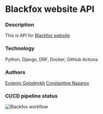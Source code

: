 # Blackfox website API

### Description
This is API for [Blackfox website](https://fayustovna.github.io/blackfox-nutrition-app/)

### Technology
Python, Django, DRF, Docker, GitHub Actions

### Authors
[Evgeniy Golodnykh](https://github.com/Evgeniy-Golodnykh)
[Constantine Nazarov](https://github.com/K1N88)

### CI/CD pipeline status
![Blackfox workflow](https://github.com/Evgeniy-Golodnykh/blackfox_backend/actions/workflows/blackfox_workflow.yml/badge.svg)
